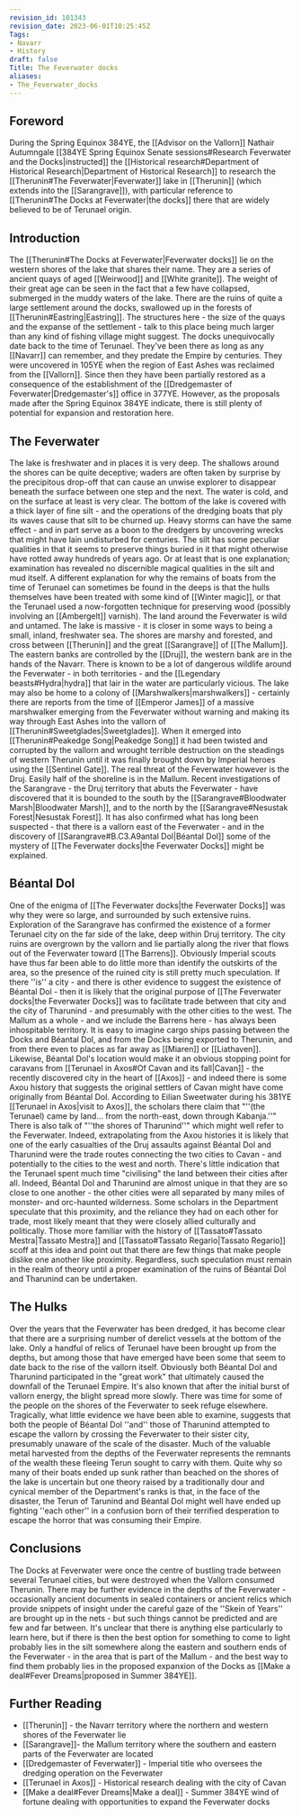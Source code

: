 ```yaml
---
revision_id: 101343
revision_date: 2023-06-01T10:25:45Z
Tags:
- Navarr
- History
draft: false
Title: The Feverwater docks
aliases:
- The_Feverwater_docks
---
```

## Foreword
During the Spring Equinox 384YE, the [[Advisor on the Vallorn]] Nathair Autumngale [[384YE Spring Equinox Senate sessions#Research Feverwater and the Docks|instructed]] the [[Historical research#Department of Historical Research|Department of Historical Research]] to research the [[Therunin#The Feverwater|Feverwater]] lake in [[Therunin]] (which extends into the [[Sarangrave]]), with particular reference to [[Therunin#The Docks at Feverwater|the docks]] there that are widely believed to be of Terunael origin.
## Introduction
The [[Therunin#The Docks at Feverwater|Feverwater docks]] lie on the western shores of the lake that shares their name. They are a series of ancient quays of aged [[Weirwood]] and [[White granite]]. The weight of their great age can be seen in the fact that a few have collapsed, submerged in the muddy waters of the lake. There are the ruins of quite a large settlement around the docks, swallowed up in the forests of [[Therunin#Eastring|Eastring]]. The structures here - the size of the quays and the expanse of the settlement - talk to this place being much larger than any kind of fishing village might suggest. 
The docks unequivocally date back to the time of Terunael. They've been there as long as any [[Navarr]] can remember, and they predate the Empire by centuries. They were uncovered in 105YE when the region of East Ashes was reclaimed from the [[Vallorn]]. Since then they have been partially restored as a consequence of the establishment of the [[Dredgemaster of Feverwater|Dredgemaster's]] office in 377YE. However, as the proposals made after the Spring Equinox 384YE indicate, there is still plenty of potential for expansion and restoration here.
## The Feverwater
The lake is freshwater and in places it is very deep. The shallows around the shores can be quite deceptive; waders are often taken by surprise by the precipitous drop-off that can cause an unwise explorer to disappear beneath the surface between one step and the next. The water is cold, and on the surface at least is very clear. The bottom of the lake is covered with a thick layer of fine silt - and the operations of the dredging boats that ply its waves cause that silt to be churned up. Heavy storms can have the same effect - and in part serve as a boon to the dredgers by uncovering wrecks that might have lain undisturbed for centuries.
The silt has some peculiar qualities in that it seems to preserve things buried in it that might otherwise have rotted away hundreds of years ago. Or at least that is one explanation; examination has revealed no discernible magical qualities in the silt and mud itself. A different explanation for why the remains of boats from the time of Terunael can sometimes be found in the deeps is that the hulls themselves have been treated with some kind of [[Winter magic]], or that the Terunael used a now-forgotten technique for preserving wood (possibly involving an [[Ambergelt]] varnish).
The land around the Feverwater is wild and untamed. The lake is massive - it is closer in some ways to being a small, inland, freshwater sea. The shores are marshy and forested, and cross between [[Therunin]] and the great [[Sarangrave]] of [[The Mallum]]. The eastern banks are controlled by the [[Druj]], the western bank are in the hands of the Navarr. There is known to be a lot of dangerous wildlife around the Feverwater - in both territories - and the [[Legendary beasts#Hydra|hydra]] that lair in the water are particularly vicious. The lake may also be home to a colony of [[Marshwalkers|marshwalkers]] - certainly there are reports from the time of [[Emperor James]] of a massive marshwalker emerging from the Feverwater without warning and making its way through East Ashes into the vallorn of [[Therunin#Sweetglades|Sweetglades]]. When it emerged into [[Therunin#Peakedge Song|Peakedge Song]] it had been twisted and corrupted by the vallorn and wrought terrible destruction on the steadings of western Therunin until it was finally brought down by Imperial heroes using the [[Sentinel Gate]]. 
The real threat of the Feverwater however is the Druj. Easily half of the shoreline is in the Mallum. Recent investigations of the Sarangrave - the Druj territory that abuts the Feverwater - have discovered that it is bounded to the south by the [[Sarangrave#Bloodwater Marsh|Bloodwater Marsh]], and to the north by the [[Sarangrave#Nesustak Forest|Nesustak Forest]]. It has also confirmed what has long been suspected - that there is a vallorn east of the Feverwater - and in the discovery of [[Sarangrave#B.C3.A9antal Dol|Béantal Dol]] some of the mystery of [[The Feverwater docks|the Feverwater Docks]] might be explained.
## Béantal Dol
One of the enigma of [[The Feverwater docks|the Feverwater Docks]] was why they were so large, and surrounded by such extensive ruins. Exploration of the Sarangrave has confirmed the existence of a former Terunael city on the far side of the lake, deep within Druj territory. The city ruins are overgrown by the vallorn and lie partially along the river that flows out of the Feverwater toward [[The Barrens]]. Obviously Imperial scouts have thus far been able to do little more than identify the outskirts of the area, so the presence of the ruined city is still pretty much speculation. 
If there ''is'' a city - and there is other evidence to suggest the existence of Béantal Dol - then it is likely that the original purpose of [[The Feverwater docks|the Feverwater Docks]] was to facilitate trade between that city and the city of Tharunind - and presumably with the other cities to the west. The Mallum as a whole - and we include the Barrens here - has always been inhospitable territory. It is easy to imagine cargo ships passing between the Docks and Béantal Dol, and from the Docks being exported to Therunin, and from there even to places as far away as [[Miaren]] or [[Liathaven]].  
Likewise, Béantal Dol's location would make it an obvious stopping point for caravans from [[Terunael in Axos#Of Cavan and its fall|Cavan]] - the recently discovered city in the heart of [[Axos]] - and indeed there is some Axou history that suggests the original settlers of Cavan might have come originally from Béantal Dol. According to Eilian Sweetwater during his 381YE [[Terunael in Axos|visit to Axos]], the scholars there claim that "''(the Terunael) came by land... from the north-east, down through Kabanja.''" There is also talk of "''the shores of Tharunind''" which might well refer to the Feverwater.
Indeed, extrapolating from the Axou histories it is likely that one of the early casualties of the Druj assaults against Béantal Dol and Tharunind were the trade routes connecting the two cities to Cavan - and potentially to the cities to the west and north. There's little indication that the Terunael spent much time "civilising" the land between their cities after all. Indeed, Béantal Dol and Tharunind are almost unique in that they are so close to one another - the other cities were all separated by many miles of monster- and orc-haunted wilderness. 
Some scholars in the Department speculate that this proximity, and the reliance they had on each other for trade, most likely meant that they were closely allied culturally and politically. Those more familiar with the history of [[Tassato#Tassato Mestra|Tassato Mestra]] and [[Tassato#Tassato Regario|Tassato Regario]] scoff at this idea and point out that there are few things that make people dislike one another like proximity. Regardless, such speculation must remain in the realm of theory until a proper examination of the ruins of Béantal Dol and Tharunind can be undertaken.
## The Hulks
Over the years that the Feverwater has been dredged, it has become clear that there are a surprising number of derelict vessels at the bottom of the lake. Only a handful of relics of Terunael have been brought up from the depths, but among those that have emerged have been some that seem to date back to the rise of the vallorn itself. Obviously both Béantal Dol and Tharunind participated in the "great work" that ultimately caused the downfall of the Terunael Empire. It's also known that after the initial burst of vallorn energy, the blight spread more slowly. There was time for some of the people on the shores of the Feverwater to seek refuge elsewhere.
Tragically, what little evidence we have been able to examine, suggests that both the people of Béantal Dol ''and'' those of Tharunind attempted to escape the vallorn by crossing the Feverwater to their sister city, presumably unaware of the scale of the disaster. Much of the valuable metal harvested from the depths of the Feverwater represents the remnants of the wealth these fleeing Terun sought to carry with them. Quite why so many of their boats ended up sunk rather than beached on the shores of the lake is uncertain but one theory raised by a traditionally dour and cynical member of the Department's ranks is that, in the face of the disaster, the Terun of Tarunind and Béantal Dol might well have ended up fighting ''each other'' in a confusion born of their terrified desperation to escape the horror that was consuming their Empire.
## Conclusions
The Docks at Feverwater were once the centre of bustling trade between several Terunael cities, but were destroyed when the Vallorn consumed Therunin. There may be further evidence in the depths of the Feverwater - occasionally ancient documents in sealed containers or ancient relics which provide snippets of insight under the careful gaze of the ''Skein of Years'' are brought up in the nets - but such things cannot be predicted and are few and far between. It's unclear that there is anything else particularly to learn here, but if there is then the best option for something to come to light probably lies in the silt somewhere along the eastern and southern ends of the Feverwater - in the area that is part of the Mallum - and the best way to find them probably lies in the proposed expanxion of the Docks as [[Make a deal#Fever Dreams|proposed in Summer 384YE]].
## Further Reading
* [[Therunin]] - the Navarr territory where the northern and western shores of the Feverwater lie
* [[Sarangrave]]-  the Mallum territory where the southern and eastern parts of the Feverwater are located
* [[Dredgemaster of Feverwater]] - Imperial title who oversees the dredging operation on the Feverwater
* [[Terunael in Axos]] - Historical research dealing with the city of Cavan
* [[Make a deal#Fever Dreams|Make a deal]] - Summer 384YE wind of fortune dealing with opportunities to expand the Feverwater docks